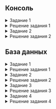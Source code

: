 ## Консоль

<details>
<summary>Задание 1</summary>  


От разработчиков поступила задача: нужно выяснить, какие запросы шли с IP-адреса. IP-адрес состоит из четырёх чисел, они разделены точками. Тебе нужны адреса, которые начинаются с «233.201.».

Логи лежат на удалённом сервере по адресу `logs/2019/12`. День, когда случилась ошибка, неизвестен. 

Твоя задача — узнать, какие запросы были отправлены. 

В ответе приложи:
1 команду, которой тебе удалось получить нужные логи;
2 подходящие строки, например: `184.79.247.161 - - [30/12/2019:21:38:13 +0000] "PUT /alerts HTTP/1.1" 400 3557`

***

</details>

<details>
<summary>Решение задания 1</summary>  


Команда или последовательность команд, которой удалось получить нужные логи:  
```
$ grep -R "^233.201*" logs/2019/12
```
 
Логи:  
```
233.201.188.154 - - [18/12/2019:21:46:01 +0000] "DELETE /events HTTP/1.1" 403 3971  
233.201.182.9 - - [21/12/2019:21:56:20 +0000] "PATCH /users HTTP/1.1" 400 4118
```

***

</details>

<details>
<summary>Задание 2</summary>

В системе обнаружен баг. Он проявлялся 30.12.2019 и 31.12.2019 с 21:30:00 до 21:39:59. При этом появлялись ошибки с номерами 400 и 500. Твоя задача — сохранить в отдельный файл логи, которые были записаны в этот период.  

Затем эти логи надо разложить по отдельным файлам: логи с одинаковой ошибкой положи в один файл. Как это сделать:

1 В домашней директории на удалённом сервере создай директорию `bug1`.  
2 Все запросы, которые произошли в указанный период, положи в файл `main.txt` в директорию `bug1`.  
3 Внутри директории `bug1` создай директорию `events`.  
4 Внутри директории `events` создай файлы для ошибок с номерами 400 и 500. Назови эти файлы `400.txt` и `500.txt` соответственно. В них выдели логи с соответствующей ошибкой из файла `main.txt`.  

В ответе приложи:

1 команды, которые создают директории `bug1` и `events`;  
2 команду, которой ты выбираешь запросы за указанный период. Это те запросы, которыми ты отбираешь логи в файл `main.txt`;  
3 команды, которыми ты кладёшь логи в файлы `400.tx`t и `500.txt` из `main.txt`;  
4 тексты файлов `400.txt` и `500.txt`.  

***

</details>

<details>
<summary>Решение задания 2</summary>
  
Команды, которые создают директории bug1 и events:
```
cd ~
mkdir bug1
cd bug1
mkdir events
```

Команда, которой выбираешь запросы за указанный период. Это те запросы, которыми ты отбираешь логи в файл main.txt:
```
grep -R "3./12/2019:21:3.:.." logs/2019/12 > bug1/main.txt
```
Команды, которыми ты кладёшь логи в файлы 400.txt и 500.txt из main.txt:
```
grep -w "400" bug1/main.txt > bug1/events/400.txt
grep -w "500" bug1/main.txt > bug1/events/500.txt
```
***

</details>

## База данных

<details>
<summary>Задание 1</summary>


У тебя есть база данных с поездками на такси. По плану на линию обслуживания должно было выйти 10550 автомобилей — эта цифра покрывает спрос пользователей. Команде поступило много жалоб: свободных автомобилей оказалось недостаточно. Сколько такси вышло на линии на самом деле? Информация о всех машинах на линии есть в таблице `cabs`.

Зайди на удалённый сервер.

Подключись к базе данных `chicago_taxi`, используй логин `morty` и пароль `smith`.
Посчитай, сколько всего автомобилей в таблице `cabs`. Учти, что один автомобиль может принадлежать разным компаниями.

В ответе приложи:  
1 число автомобилей;  
2 запрос, которым тебе удалось решить задачу.  

***

</details>

<details>
<summary>Решение задания 1</summary>

Число автомобилей:
```
5529
```
Запрос, которым тебе удалось решить задачу.
```
1. psql -U morty пароль smith
2. \c chicago_taxi
```
```
SELECT COUNT(*)
  FROM cabs;
```

***

</details>


<details>
<summary>Задание 2</summary>

Посчитай количество автомобилей в каждой компании из таблицы `cabs`. Отсортируй значения по убыванию. Команда предполагает, что некоторые компании не вывели достаточно автомобилей на линию. 

Выведи те компании, в которых меньше 100 автомобилей. Поле с числом автомобилей назови cnt, поле с названием компании — `company_name`.

Чтобы решить задачу, примени оператор HAVING — аналог WHERE для агрегирующих функций. Изучи в документации, как работает оператор: 
(https://postgrespro.ru/docs/postgrespro/11/queries-table-expressions#QUERIES-GROUP)

В ответе приложи:   
1 список компаний с числом автомобилей меньше 100;  
2 запрос, которым тебе удалось решить задачу.  

Обрати внимание: в консоль выводится неполный список. Чтобы просмотреть его полностью, нажми Enter или используй стрелки на клавиатуре. 

***

</details>

<details>
<summary>Решение задания 2</summary>

Запрос, которым тебе удалось решить задачу.

```
SELECT company_name, COUNT(cab_id) AS cnt   
  FROM cabs
GROUP BY company_name
HAVING COUNT(cab_id) < 100
ORDER BY cnt DESC;
```

***

</details>


<details>
<summary>Задание 3</summary>

В приложении такси рассчитывается коэффициент стоимости поездки. Если погода хорошая, значение коэффициента равно 1. Если на улице дождь или шторм, коэффициент повышается до 2. У команды есть гипотеза, что в расчётах коэффициента ошибка. Чтобы проверить расчёт коэффициента, команде нужна выборка данных: разработчик может сверить коэффициент с данными в логах и исправить баг. Твоя задача — получить выборку.

Чтобы это сделать:  
1 Получи описание погодных условий из таблицы weather_records для каждого часа.  
2 Раздели все часы на две группы оператором CASE: `Bad`, если поле `description` содержит слова `rain` или `storm`; `Good` для всех остальных.  
3 Полученное поле назови `weather_conditions`.  

В результирующей таблице должно быть два поля — дата и час (`ts`) и `weather_conditions`.  

Сделай выборку за период с 2017-11-05 00:00 по 2017-11-06 00:00.  
В ответе приложи:  
1 полученную таблицу с данными за указанный период;  
2 запрос, которым удалось решить задачу.  

***

</details>

<details>
<summary>Решение задания 3</summary>

Запрос, которым удалось решить задачу.
```
SELECT  ts, CASE
WHEN description LIKE '%rain%' OR description LIKE '%storm%' 
THEN 'Bad' ELSE 'Good' END AS weather_conditions
    FROM weather_records
WHERE ts BETWEEN '2017-11-05' AND '2017-11-06'
  GROUP BY ts, weather_conditions
ORDER BY ts ASC;
```

***

</details>


<details>
<summary>Задание 4</summary>

После обновления ПО таксопарки стали сообщать, что прибыль, которую они получают, не сходится с данными, которые отдаёт приложение. Разработка предполагает, что проблема может быть в данных о количестве поездок. 

Чтобы определить, есть ли баг, нужно получить выборку с количеством поездок каждого таксопарка за 15 и 16 ноября 2017 года. 

Выведи поле company_name. Поле с числом поездок назови `trips_amount` и выведи его.

Результаты, полученные в поле `trips_amount`, отсортируй по убыванию.

Подсказка: чтобы решить задачу, соедини таблицы `cabs` и `trips`. Примени агрегирующие функции с группировкой. Не забудь написать конструкцию с условием.

В ответе приложи:  
1 полученную таблицу с данными за указанный период;  
2 запрос, которым удалось решить задачу.  

***

</details>


<details>
<summary>Решение задания 4</summary>

Запрос, которым удалось решить задачу.
```
SELECT  company_name, COUNT(trips.cab_id) as trips_amount 
  FROM trips
INNER JOIN cabs ON cabs.cab_id = trips.cab_id 
WHERE start_ts BETWEEN '2017-11-15 00:00:00' AND '2017-11-16 23:59:59' 
GROUP BY company_name
ORDER BY trips_amount DESC;
```

***

</details>


